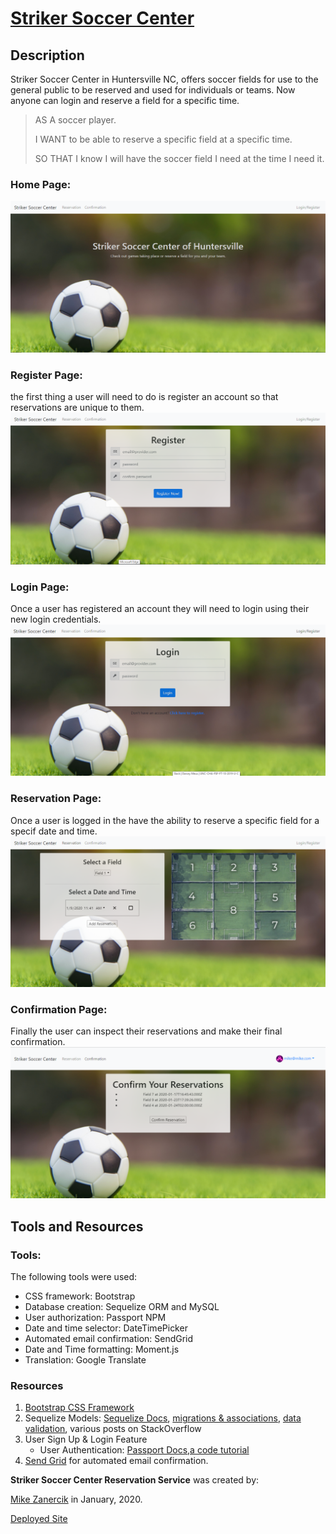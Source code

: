 # [Striker Soccer Center](https://striker-soccer-center.herokuapp.com/)

## Description
Striker Soccer Center in Huntersville NC, offers soccer fields for use to the general public to be reserved and used for individuals or teams. Now anyone can login and reserve a field for a specific time.

> AS A soccer player.
> 
> I WANT to be able to reserve a specific field at a specific time.
> 
> SO THAT I know I will have the soccer field I need at the time I need it. 


### Home Page: 
![Home Page](Images\HomePage.PNG)

### Register Page: 
the first thing a user will need to do is register an account so that reservations are unique to them. 
![Register Page](Images\RegisterPage.PNG)

### Login Page: 
Once a user has registered an account they will need to login using their new login credentials. 
![Login Page](Images\LoginPage.PNG)

### Reservation Page: 
Once a user is logged in the have the ability to reserve a specific field for a specif date and time.  
![Reservation Page](Images\ReservationPage.PNG)

### Confirmation Page: 
Finally the user can inspect their reservations and make their final confirmation. 
![Confirmation](Images\ConfirmationPage.PNG)



## Tools and Resources

### Tools:
The following tools were used:
- CSS framework: Bootstrap
- Database creation: Sequelize ORM and MySQL
- User authorization: Passport NPM
- Date and time selector: DateTimePicker
- Automated email confirmation: SendGrid
- Date and Time formatting: Moment.js
- Translation: Google Translate



### Resources
1. [Bootstrap CSS Framework](https://getbootstrap.com/)
2. Sequelize Models: [Sequelize Docs](https://sequelize.org/master/manual/getting-started.html), [migrations & associations](https://codeburst.io/sequelize-migrations-setting-up-associations-985d29b61ee7), [data validation](https://github.com/validatorjs/validator.js), various posts on StackOverflow
3. User Sign Up & Login Feature
   * User Authentication: [Passport Docs](http://www.passportjs.org/docs/),[a code tutorial](https://code.tutsplus.com/tutorials/using-passport-with-sequelize-and-mysql--cms-27537)
4. [Send Grid](https://sendgrid.com/) for automated email confirmation. 



**Striker Soccer Center Reservation Service** was created by: 

[Mike Zanercik](https://github.com/MikeZanercik) in January, 2020.

[Deployed Site](https://striker-soccer-center.herokuapp.com/)

